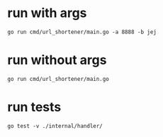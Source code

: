 # run with args
`go run cmd/url_shortener/main.go -a 8888 -b jej
`
# run without args
`go run cmd/url_shortener/main.go 
`
# run tests
`go test -v ./internal/handler/
`